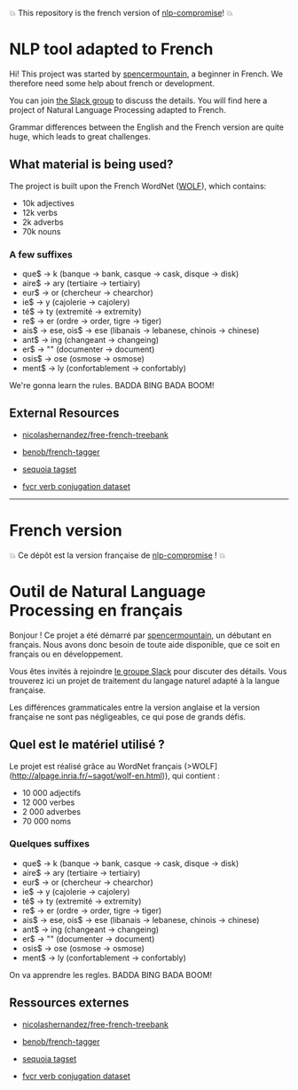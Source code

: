 :boom: This repository is the french version of [nlp-compromise](https://github.com/nlp-compromise/nlp_compromise)! :boom:

# NLP tool adapted to French

Hi! This project was started by [spencermountain](https://twitter.com/spencermountain), a beginner in French. We therefore need some help about french or development.

You can join [the Slack group](slack.compromise.cool) to discuss the details.
You will find here a project of Natural Language Processing adapted to French.

Grammar differences between the English and the French version are quite huge, which leads to great challenges.

## What material is being used?

The project is built upon the French WordNet ([WOLF](http://alpage.inria.fr/~sagot/wolf-en.html)), which contains:

- 10k adjectives
- 12k verbs
- 2k adverbs
- 70k nouns

### A few suffixes

- que$ -> k (banque -> bank, casque -> cask, disque -> disk)
- aire$ -> ary (tertiaire -> tertiairy)
- eur$ -> or (chercheur -> chearchor)
- ie$ -> y (cajolerie -> cajolery)
- té$ -> ty (extremité -> extremity)
- re$ -> er (ordre -> order, tigre -> tiger)
- ais$ -> ese, ois$ -> ese (libanais -> lebanese, chinois -> chinese)
- ant$ -> ing (changeant -> changeing)
- er$ -> "" (documenter -> document)
- osis$ -> ose (osmose -> osmose)
- ment$ -> ly (confortablement -> confortably)

We're gonna learn the rules. BADDA BING BADA BOOM!

## External Resources

- [nicolashernandez/free-french-treebank](https://raw.githubusercontent.com/nicolashernandez/free-french-treebank/master/130612/frwikinews/txt-tok-pos/frwikinews-20130110-pages-articles.txt.tok.stanford-pos)

- [benob/french-tagger](https://github.com/benob/french-tagger/blob/master/lefff-word-tag.txt)

- [sequoia tagset](https://raw.githubusercontent.com/turbopape/postagga/master/resources/postagga-sequoia-fr.edn#)

- [fvcr verb conjugation dataset](https://sourceforge.net/projects/fvcr/?source=typ_redirect)

----

# French version

:boom: Ce dépôt est la version française de [nlp-compromise](https://github.com/nlp-compromise/nlp_compromise) ! :boom:

# Outil de Natural Language Processing en français

Bonjour ! Ce projet a été démarré par [spencermountain](https://twitter.com/spencermountain), un débutant en français. Nous avons donc besoin de toute aide disponible, que ce soit en français ou en développement.

Vous êtes invités à rejoindre [le groupe Slack](slack.compromise.cool) pour discuter des détails.
Vous trouverez ici un projet de traitement du langage naturel adapté à la langue française.

Les différences grammaticales entre la version anglaise et la version française ne sont pas négligeables, ce qui pose de grands défis.

## Quel est le matériel utilisé ?

Le projet est réalisé grâce au WordNet français (>WOLF](http://alpage.inria.fr/~sagot/wolf-en.html)), qui contient :

- 10 000 adjectifs
- 12 000 verbes
- 2 000 adverbes
- 70 000 noms

### Quelques suffixes

- que$ -> k (banque -> bank, casque -> cask, disque -> disk)
- aire$ -> ary (tertiaire -> tertiairy)
- eur$ -> or (chercheur -> chearchor)
- ie$ -> y (cajolerie -> cajolery)
- té$ -> ty (extremité -> extremity)
- re$ -> er (ordre -> order, tigre -> tiger)
- ais$ -> ese, ois$ -> ese (libanais -> lebanese, chinois -> chinese)
- ant$ -> ing (changeant -> changeing)
- er$ -> "" (documenter -> document)
- osis$ -> ose (osmose -> osmose)
- ment$ -> ly (confortablement -> confortably)

On va apprendre les regles. BADDA BING BADA BOOM!

## Ressources externes

- [nicolashernandez/free-french-treebank](https://raw.githubusercontent.com/nicolashernandez/free-french-treebank/master/130612/frwikinews/txt-tok-pos/frwikinews-20130110-pages-articles.txt.tok.stanford-pos)

- [benob/french-tagger](https://github.com/benob/french-tagger/blob/master/lefff-word-tag.txt)

- [sequoia tagset](https://raw.githubusercontent.com/turbopape/postagga/master/resources/postagga-sequoia-fr.edn#)

- [fvcr verb conjugation dataset](https://sourceforge.net/projects/fvcr/?source=typ_redirect)
